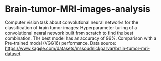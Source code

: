 # Brain-tumor-MRI-images-analysis
Computer vision task about convolutional neural networks for the classification of brain tumor images:
Hyperparameter tuning of a convolutional neural network built from scratch to find the best combination. The best model has an accuracy of 96%. Comparison with a Pre-trained model (VGG16) performance.
Data source: https://www.kaggle.com/datasets/masoudnickparvar/brain-tumor-mri-dataset
